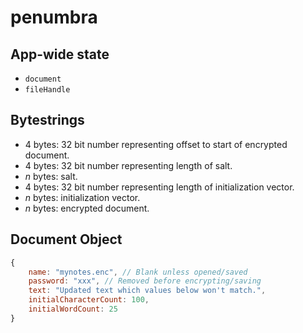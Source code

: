 # penumbra

## App-wide state

- `document`
- `fileHandle`

## Bytestrings

- 4 bytes: 32 bit number representing offset to start of encrypted document.
- 4 bytes: 32 bit number representing length of salt.
- *n* bytes: salt.
- 4 bytes: 32 bit number representing length of initialization vector.
- *n* bytes: initialization vector.
- *n* bytes: encrypted document.

## Document Object

```javascript
{
    name: "mynotes.enc", // Blank unless opened/saved
    password: "xxx", // Removed before encrypting/saving
    text: "Updated text which values below won't match.",
    initialCharacterCount: 100,
    initialWordCount: 25
}
```